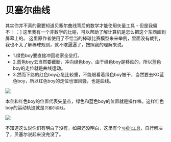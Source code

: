 # 贝塞尔曲线

其实你并不真的需要知道贝塞尔曲线背后的数学才能使用矢量工具 - 但是我偏不！ ：] 这里我有一个非数学的比喻，可以帮助了解计算机是怎么把这个东西画到屏幕上的。
这里原作者使用了不恰当的棒球比赛模型来来举例，里面没有裁判，我也不太了解棒球规则，就不瞎逼逼了，按照我的理解来说。

+ 1.绿色boy要直接冲回老家全垒打。
+ 2.蓝色boy去当然要截断，冲向绿色boy，由于绿色boy是移动的，所以蓝色boy的走位就是曲线运动。
+ 3.然而下路的红色boy心急比较重，不能眼看着绿色boy被干，当然要去KO蓝色boy，所以红色boy的走位也很风骚，也是曲线。

![](https://koenig-media.raywenderlich.com/uploads/2015/10/bezier.png)

本垒和红色boy的位置代表矢量点，绿色和蓝色boy的位置就是操作棒。这样红色boy的运动轨迹就是`贝塞尔曲线`。

![](https://koenig-media.raywenderlich.com/uploads/2015/10/bezier-curve.png)

不知道这么说你们有明白了没有，如果还没明白，这里有个[`可视化工具`](https://www.jasondavies.com/animated-bezier/)，自行解决了，贝塞尔说起来没完没了。